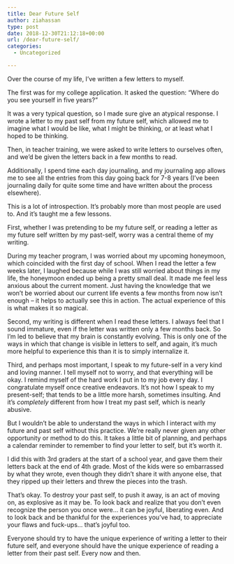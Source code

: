 ```yaml
---
title: Dear Future Self
author: ziahassan
type: post
date: 2018-12-30T21:12:18+00:00
url: /dear-future-self/
categories:
  - Uncategorized

---
```

Over the course of my life, I’ve written a few letters to myself.

The first was for my college application. It asked the question: “Where do you see yourself in five years?” 

It was a very typical question, so I made sure give an atypical response. I wrote a letter to my past self from my future self, which allowed me to imagine what I would be like, what I might be thinking, or at least what I hoped to be thinking.

Then, in teacher training, we were asked to write letters to ourselves often, and we’d be given the letters back in a few months to read. 

Additionally, I spend time each day journaling, and my journaling app allows me to see all the entries from this day going back for 7-8 years (I’ve been journaling daily for quite some time and have written about the process elsewhere).

This is a lot of introspection. It’s probably more than most people are used to. And it’s taught me a few lessons.

First, whether I was pretending to be my future self, or reading a letter as my future self written by my past-self, worry was a central theme of my writing.

During my teacher program, I was worried about my upcoming honeymoon, which coincided with the first day of school. When I read the letter a few weeks later, I laughed because while I was still worried about things in my life, the honeymoon ended up being a pretty small deal. It made me feel less anxious about the current moment. Just having the knowledge that we won’t be worried about our current life events a few months from now isn’t enough &#8211; it helps to actually see this in action. The actual experience of this is what makes it so magical.

Second, my writing is different when I read these letters. I always feel that I sound immature, even if the letter was written only a few months back. So I’m led to believe that my brain is constantly evolving. This is only one of the ways in which that change is visible in letters to self, and again, it’s much more helpful to experience this than it is to simply internalize it.

Third, and perhaps most important, I speak to my future-self in a very kind and loving manner. I tell myself not to worry, and that everything will be okay. I remind myself of the hard work I put in to my job every day. I congratulate myself once creative endeavors. It’s not how I speak to my present-self; that tends to be a little more harsh, sometimes insulting. And it’s _completely_ different from how I treat my past self, which is nearly abusive.

But I wouldn’t be able to understand the ways in which I interact with my future and past self without this practice. We’re really never given any other opportunity or method to do this. It takes a little bit of planning, and perhaps a calendar reminder to remember to find your letter to self, but it’s worth it.

I did this with 3rd graders at the start of a school year, and gave them their letters back at the end of 4th grade. Most of the kids were so embarrassed by what they wrote, even though they didn’t share it with anyone else, that they ripped up their letters and threw the pieces into the trash.

That’s okay. To destroy your past self, to push it away, is an act of moving on, as explosive as it may be. To look back and realize that you don’t even recognize the person you once were… it can be joyful, liberating even. And to look back and be thankful for the experiences you’ve had, to appreciate your flaws and fuck-ups… that’s joyful too. 

Everyone should try to have the unique experience of writing a letter to their future self, and everyone should have the unique experience of reading a letter from their past self. Every now and then.